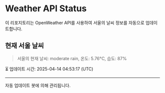 
# Weather API Status

이 리포지토리는 OpenWeather API를 사용하여 서울의 날씨 정보를 자동으로 업데이트합니다.

## 현재 서울 날씨
> 서울의 현재 날씨: moderate rain, 온도: 5.76°C, 습도: 87%

⏳ 업데이트 시간: 2025-04-14 04:53:17 (UTC)

---
자동 업데이트 봇에 의해 관리됩니다.
